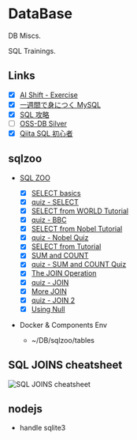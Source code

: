 # DataBase

DB Miscs.

SQL Trainings.

## Links

- [x] [AI Shift - Exercise](https://www.ai-shift.co.jp/techblog/1980)
- [x] [一週間で身につく MySQL](http://web.sevendays-study.com/mysql/)
- [x] [SQL 攻略](http://sql.main.jp/)
- [ ] [OSS-DB Silver](https://github.com/Lootmann/LearningGuide/issues/70)
- [x] [Qiita SQL 初心者](https://qiita.com/_hiro_dev/items/ece39759879c5d1f8536)

## sqlzoo

- [SQL ZOO](https://sqlzoo.net/wiki/SQL_Tutorial)

  - [x] [SELECT basics](https://sqlzoo.net/wiki/SELECT_basics)
  - [x] [quiz - SELECT](https://sqlzoo.net/wiki/SELECT_Quiz)
  - [x] [SELECT from WORLD Tutorial](https://sqlzoo.net/wiki/SELECT_from_WORLD_Tutorial)
  - [x] [quiz - BBC](https://sqlzoo.net/wiki/BBC_QUIZ)
  - [x] [SELECT from Nobel Tutorial](https://sqlzoo.net/wiki/SELECT_from_Nobel_Tutorial)
  - [x] [quiz - Nobel Quiz](https://sqlzoo.net/wiki/Nobel_Quiz)
  - [x] [SELECT from Tutorial](https://sqlzoo.net/wiki/SELECT_within_SELECT_Tutorial)
  - [x] [SUM and COUNT](https://sqlzoo.net/wiki/SUM_and_COUNT)
  - [x] [quiz - SUM and COUNT Quiz](https://sqlzoo.net/wiki/SUM_and_COUNT_Quiz)
  - [x] [The JOIN Operation](https://sqlzoo.net/wiki/The_JOIN_operation)
  - [x] [quiz - JOIN](https://sqlzoo.net/wiki/JOIN_Quiz)
  - [x] [More JOIN](https://sqlzoo.net/wiki/More_JOIN_operations)
  - [x] [quiz - JOIN 2](https://sqlzoo.net/wiki/JOIN_Quiz_2)
  - [x] [Using Null](https://sqlzoo.net/wiki/Using_Null)

- Docker & Components Env
  - ~/DB/sqlzoo/tables

## SQL JOINS cheatsheet

![SQL JOINS cheatsheet](https://www.codeproject.com/KB/database/Visual_SQL_Joins/Visual_SQL_JOINS_orig.jpg)

## nodejs

- handle sqlite3
